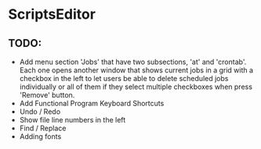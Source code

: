 # ScriptsEditor

## TODO:

- Add menu section 'Jobs' that have two subsections, 'at' and 'crontab'. Each one opens another window that shows current jobs in a grid with a checkbox in the left to let users be able to delete scheduled jobs individually or all of them if they select multiple checkboxes when press 'Remove' button.
- Add Functional Program Keyboard Shortcuts
- Undo / Redo
- Show file line numbers in the left
- Find / Replace
- Adding fonts
